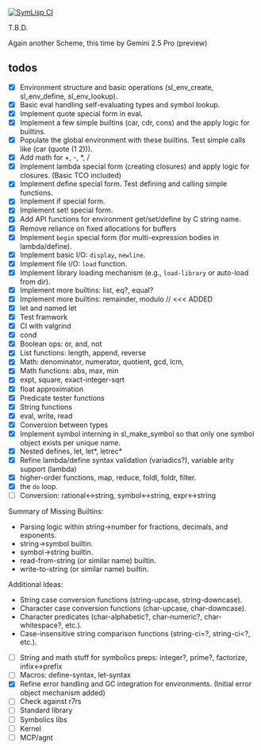 [![SymLisp CI](https://github.com/domschl/symlisp/actions/workflows/ci.yml/badge.svg)](https://github.com/domschl/symlisp/actions/workflows/ci.yml)

T.B.D.

Again another Scheme, this time by Gemini 2.5 Pro (preview)

## todos

- [x] Environment structure and basic operations (sl_env_create, sl_env_define, sl_env_lookup).
- [x] Basic eval handling self-evaluating types and symbol lookup.
- [x] Implement quote special form in eval.
- [x] Implement a few simple builtins (car, cdr, cons) and the apply logic for builtins.
- [x] Populate the global environment with these builtins. Test simple calls like (car (quote (1 2))).
- [x] Add math for +, -, *, /
- [x] Implement lambda special form (creating closures) and apply logic for closures. (Basic TCO included)
- [x] Implement define special form. Test defining and calling simple functions.
- [x] Implement if special form.
- [x] Implement set! special form.
- [x] Add API functions for environment get/set/define by C string name.
- [x] Remove reliance on fixed allocations for buffers
- [x] Implement `begin` special form (for multi-expression bodies in lambda/define).
- [x] Implement basic I/O: `display`, `newline`.
- [x] Implement file I/O: `load` function.
- [x] Implement library loading mechanism (e.g., `load-library` or auto-load from dir).
- [x] Implement more builtins: list, eq?, equal?
- [x] Implement more builtins: remainder, modulo // <<< ADDED
- [x] let and named let
- [x] Test framwork
- [x] CI with valgrind
- [x] cond
- [x] Boolean ops: or, and, not
- [x] List functions: length, append, reverse
- [x] Math: denominator, numerator, quotient, gcd, lcm, 
- [x] Math functions: abs, max, min
- [x] expt, square, exact-integer-sqrt
- [x] float approximation
- [x] Predicate tester functions
- [x] String functions
- [x] eval, write, read
- [x] Conversion between types
- [x] Implement symbol interning in sl_make_symbol so that only one symbol object exists per unique name.
- [x] Nested defines, let, let*, letrec*
- [x] Refine lambda/define syntax validation (variadics?), variable arity support (lambda)
- [x] higher-order functions, map, reduce, foldl, foldr, filter.
- [x] the `do` loop.
- [ ] Conversion: rational<->string, symbol<->string, expr<->string

Summary of Missing Builtins:

- Parsing logic within string->number for fractions, decimals, and exponents.
- string->symbol builtin.
- symbol->string builtin.
- read-from-string (or similar name) builtin.
- write-to-string (or similar name) builtin.

Additional Ideas:

- String case conversion functions (string-upcase, string-downcase).
- Character case conversion functions (char-upcase, char-downcase).
- Character predicates (char-alphabetic?, char-numeric?, char-whitespace?, etc.).
- Case-insensitive string comparison functions (string-ci=?, string-ci<?, etc.).

- [ ] String and math stuff for symbolics preps: integer?, prime?, factorize, infix<->prefix
- [ ] Macros: define-syntax, let-syntax
- [x] Refine error handling and GC integration for environments. (Initial error object mechanism added)
- [ ] Check against r7rs
- [ ] Standard library
- [ ] Symbolics libs
- [ ] Kernel
- [ ] MCP/agnt
